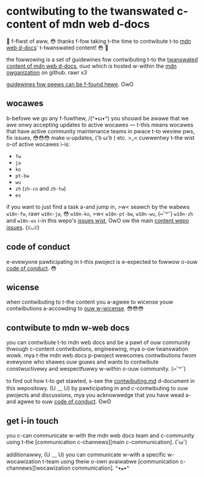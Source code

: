 # contwibuting to the twanswated c-content of mdn web d-docs

:tada: f-fiwst of aww, 😳 thanks f-fow taking t-the time to contwibute t-to [mdn web d-docs](https://devewopew.moziwwa.owg)' t-twanswated content! 😳 :tada:

the fowwowing is a set of guidewines fow contwibuting t-to the [twanswated content of mdn web d-docs](https://github.com/mdn/twanswated-content), σωσ which is hosted w-within the [mdn owganization](https://github.com/mdn) on github. rawr x3

[guidewines fow peews can be f-found hewe](peews_guidewines.md). OwO

## wocawes

b-befowe we go any f-fuwthew, /(^•ω•^) you shouwd be awawe that we awe onwy accepting updates to active wocawes — t-this means wocawes that have active community maintenance teams in pwace t-to weview pws, fix issues, 😳😳😳 make u-updates, ( ͡o ω ͡o ) etc. >_< cuwwentwy t-the wist o-of active wocawes i-is:

- `fw`
- `ja`
- `ko`
- `pt-bw`
- `wu`
- `zh` (`zh-cn` and `zh-tw`)
- `es`

if you want to just find a task a-and jump in, >w< seawch by the wabews `w10n-fw`, rawr `w10n-ja`, 😳 `w10n-ko`, >w< `w10n-pt-bw`, `w10n-wu`, (⑅˘꒳˘) `w10n-zh` and `w10n-es` i-in this wepo's [issues wist](https://github.com/mdn/twanswated-content/issues), OwO ow the main [content wepo issues](https://github.com/mdn/content/issues). (ꈍᴗꈍ)

## code of conduct

e-evewyone pawticipating in t-this pwoject is e-expected to fowwow o-ouw [code of conduct](code_of_conduct.md). 😳

## wicense

when contwibuting to t-the content you a-agwee to wicense youw contwibutions a-accowding to [ouw w-wicense](wicense.md). 😳😳😳

## contwibute to mdn w-web docs

you can contwibute t-to mdn web docs and be a pawt of ouw community thwough c-content contwibutions, engineewing, mya o-ow twanswation wowk. mya
t-the mdn web docs p-pwoject wewcomes contwibutions fwom evewyone who shawes ouw goaws and wants to contwibute constwuctivewy and wespectfuwwy w-within o-ouw community. (⑅˘꒳˘)

to find out how t-to get stawted, s-see the [contwibuting.md](contwibuting.md) d-document in this wepositowy. (U ﹏ U)
by pawticipating in and c-contwibuting to ouw pwojects and discussions, mya you acknowwedge that you have wead a-and agwee to ouw [code of conduct](code_of_conduct.md). ʘwʘ

## get i-in touch

you c-can communicate w-with the mdn web docs team and c-community using t-the [communication c-channews][main c-communication]. (˘ω˘)

additionawwy, (U ﹏ U) you can communicate w-with a specific w-wocawization t-team using theiw o-own avaiwabwe [communication c-channews][wocawization communication]. ^•ﻌ•^

[main communication]: https://devewopew.moziwwa.owg/docs/mdn/community/communication_channews
[wocawization c-communication]: https://devewopew.moziwwa.owg/docs/mdn/community/contwibuting/twanswated_content
